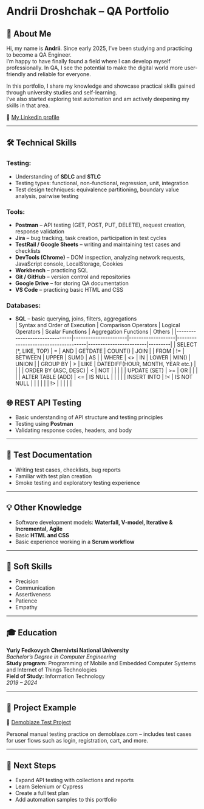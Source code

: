# Andrii Droshchak – QA Portfolio

## 👋 About Me

Hi, my name is **Andrii**. Since early 2025, I’ve been studying and practicing to become a QA Engineer.  
I’m happy to have finally found a field where I can develop myself professionally. In QA, I see the potential to make the digital world more user-friendly and reliable for everyone.

In this portfolio, I share my knowledge and showcase practical skills gained through university studies and self-learning.  
I’ve also started exploring test automation and am actively deepening my skills in that area.

📎 [My LinkedIn profile](https://www.linkedin.com/in/andrii-droshchak)

---

## 🛠 Technical Skills

### Testing:
- Understanding of **SDLC** and **STLC**
- Testing types: functional, non-functional, regression, unit, integration
- Test design techniques: equivalence partitioning, boundary value analysis, pairwise testing

### Tools:
- **Postman** – API testing (GET, POST, PUT, DELETE), request creation, response validation  
- **Jira** – bug tracking, task creation, participation in test cycles  
- **TestRail / Google Sheets** – writing and maintaining test cases and checklists  
- **DevTools (Chrome)** – DOM inspection, analyzing network requests, JavaScript console, LocalStorage, Cookies  
- **Workbench** – practicing SQL  
- **Git / GitHub** – version control and repositories  
- **Google Drive** – for storing QA documentation  
- **VS Code** – practicing basic HTML and CSS  

### Databases:
- **SQL** – basic querying, joins, filters, aggregations  
| Syntax and Order of Execution | Comparison Operators | Logical Operators | Scalar Functions                    | Aggregation Functions | Others  |
|-------------------------------|----------------------|-------------------|-------------------------------------|------------------------|---------|
| SELECT (*, LIKE, TOP)         | =                    | AND               | GETDATE                             | COUNT()                | JOIN    |
| FROM                          | !=                   | BETWEEN           | UPPER                               | SUM()                  | AS      |
| WHERE                         | <>                   | IN                | LOWER                               | MIN()                  | UNION   |
| GROUP BY                      | >                    | LIKE              | DATEDIFF(HOUR, MONTH, YEAR etc.)    |                        |         |
| ORDER BY (ASC, DESC)          | <                    | NOT               |                                     |                        |         |
| UPDATE (SET)                  | >=                   | OR                |                                     |                        |         |
| ALTER TABLE (ADD)             | <=                   | IS NULL           |                                     |                        |         |
| INSERT INTO                   | !<                   | IS NOT NULL       |                                     |                        |         |
|                               | !>                   |                   |                                     |                        |         |
  



## 🌐 REST API Testing
- Basic understanding of API structure and testing principles  
- Testing using **Postman**  
- Validating response codes, headers, and body  

---

## 📄 Test Documentation
- Writing test cases, checklists, bug reports  
- Familiar with test plan creation  
- Smoke testing and exploratory testing experience  

---

## 💡 Other Knowledge
- Software development models: **Waterfall, V-model, Iterative & Incremental, Agile**  
- Basic **HTML and CSS**  
- Basic experience working in a **Scrum workflow**

---

## 🧠 Soft Skills
- Precision  
- Communication  
- Assertiveness  
- Patience  
- Empathy  

---

## 🎓 Education

**Yuriy Fedkovych Chernivtsi National University**  
_Bachelor’s Degree in Computer Engineering_  
**Study program:** Programming of Mobile and Embedded Computer Systems and Internet of Things Technologies  
**Field of Study:** Information Technology  
_2019 – 2024_

---

## 📁 Project Example

🔹 [Demoblaze Test Project](https://github.com/AndrewQA69/demoblazetest)

Personal manual testing practice on demoblaze.com – includes test cases for user flows such as login, registration, cart, and more.

---

## 📌 Next Steps
- Expand API testing with collections and reports  
- Learn Selenium or Cypress  
- Create a full test plan  
- Add automation samples to this portfolio

